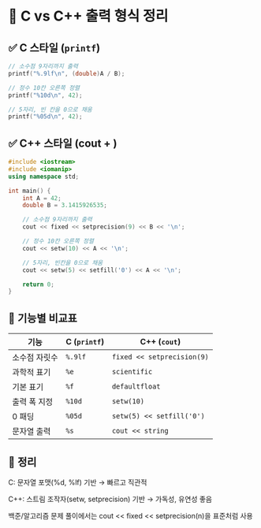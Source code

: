 # 📌 C vs C++ 출력 형식 정리

## ✅ C 스타일 (`printf`)
```c
// 소수점 9자리까지 출력
printf("%.9lf\n", (double)A / B);

// 정수 10칸 오른쪽 정렬
printf("%10d\n", 42);

// 5자리, 빈 칸을 0으로 채움
printf("%05d\n", 42);
```

## ✅ C++ 스타일 (cout + <iomanip>)
```cpp
#include <iostream>
#include <iomanip>
using namespace std;

int main() {
    int A = 42;
    double B = 3.1415926535;

    // 소수점 9자리까지 출력
    cout << fixed << setprecision(9) << B << '\n';

    // 정수 10칸 오른쪽 정렬
    cout << setw(10) << A << '\n';

    // 5자리, 빈칸을 0으로 채움
    cout << setw(5) << setfill('0') << A << '\n';

    return 0;
}
```

## 🔎 기능별 비교표

| 기능           | C (`printf`)     | C++ (`cout`)                         |
|----------------|------------------|---------------------------------------|
| 소수점 자릿수  | `%.9lf`          | `fixed << setprecision(9)`           |
| 과학적 표기    | `%e`             | `scientific`                         |
| 기본 표기      | `%f`             | `defaultfloat`                       |
| 출력 폭 지정   | `%10d`           | `setw(10)`                           |
| 0 패딩         | `%05d`           | `setw(5) << setfill('0')`            |
| 문자열 출력    | `%s`             | `cout << string`                     |

## 📍 정리

C: 문자열 포맷(%d, %lf) 기반 → 빠르고 직관적

C++: 스트림 조작자(setw, setprecision) 기반 → 가독성, 유연성 좋음

백준/알고리즘 문제 풀이에서는 cout << fixed << setprecision(n)을 표준처럼 사용
